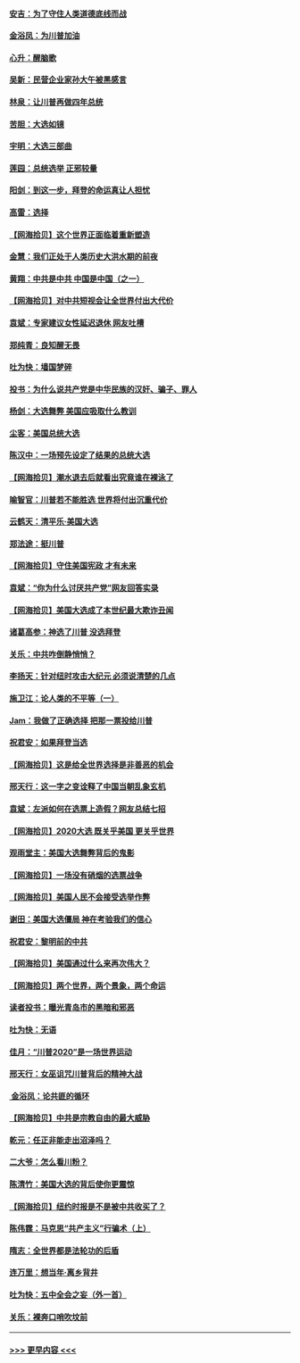 #### [安吉：为了守住人类道德底线而战](../pages/nsc993/n12551111.md?t=11152302) 
#### [金浴凤：为川普加油](../pages/nsc993/n12551085.md?t=11152302) 
#### [心升：醒脑歌](../pages/nsc993/n12550984.md?t=11152302) 
#### [吴新：民营企业家孙大午被黑感言](../pages/nsc993/n12550656.md?t=11152302) 
#### [林泉：让川普再做四年总统](../pages/nsc993/n12550640.md?t=11152302) 
#### [苦胆：大选如镜](../pages/nsc993/n12550630.md?t=11152302) 
#### [宇明：大选三部曲](../pages/nsc993/n12550603.md?t=11152302) 
#### [莲园：总统选举 正邪较量](../pages/nsc993/n12550594.md?t=11152302) 
#### [阳剑：到这一步，拜登的命运真让人担忧](../pages/nsc993/n12549093.md?t=11152302) 
#### [高雷：选择](../pages/nsc993/n12549087.md?t=11152302) 
#### [【网海拾贝】这个世界正面临着重新塑造](../pages/nsc993/n12548326.md?t=11152302) 
#### [金慧：我们正处于人类历史大洪水期的前夜](../pages/nsc993/n12547914.md?t=11152302) 
#### [黄翔：中共是中共 中国是中国（之一）](../pages/nsc993/n12547576.md?t=11152302) 
#### [【网海拾贝】对中共短视会让全世界付出大代价](../pages/nsc993/n12546043.md?t=11152302) 
#### [袁斌：专家建议女性延迟退休 网友吐槽](../pages/nsc993/n12545424.md?t=11152302) 
#### [郑纯青：良知醒无畏](../pages/nsc993/n12545394.md?t=11152302) 
#### [吐为快：墙国梦碎](../pages/nsc993/n12545309.md?t=11152302) 
#### [投书：为什么说共产党是中华民族的汉奸、骗子、罪人](../pages/nsc993/n12545089.md?t=11152302) 
#### [杨剑：大选舞弊 美国应吸取什么教训](../pages/nsc993/n12543937.md?t=11152302) 
#### [尘客：美国总统大选](../pages/nsc993/n12543828.md?t=11152302) 
#### [陈汉中：一场预先设定了结果的总统大选](../pages/nsc993/n12543564.md?t=11152302) 
#### [【网海拾贝】潮水退去后就看出究竟谁在裸泳了](../pages/nsc993/n12543321.md?t=11152302) 
#### [喻智官：川普若不能胜选 世界将付出沉重代价](../pages/nsc993/n12541352.md?t=11152302) 
#### [云鹤天：清平乐‧美国大选](../pages/nsc993/n12540916.md?t=11152302) 
#### [郑法途：挺川普](../pages/nsc993/n12540898.md?t=11152302) 
#### [【网海拾贝】守住美国宪政 才有未来](../pages/nsc993/n12540423.md?t=11152302) 
#### [袁斌：“你为什么讨厌共产党”网友回答实录](../pages/nsc993/n12540208.md?t=11152302) 
#### [【网海拾贝】美国大选成了本世纪最大欺诈丑闻](../pages/nsc993/n12538029.md?t=11152302) 
#### [诸葛高参：神选了川普 没选拜登](../pages/nsc993/n12537664.md?t=11152302) 
#### [关乐：中共咋倒静悄悄？](../pages/nsc993/n12537615.md?t=11152302) 
#### [李扬天：针对纽时攻击大纪元 必须说清楚的几点](../pages/nsc993/n12536001.md?t=11152302) 
#### [施卫江：论人类的不平等（一）](../pages/nsc993/n12535700.md?t=11152302) 
#### [Jam：我做了正确选择 把那一票投给川普](../pages/nsc993/n12535743.md?t=11152302) 
#### [祝君安：如果拜登当选](../pages/nsc993/n12535726.md?t=11152302) 
#### [【网海拾贝】这是给全世界选择是非善恶的机会](../pages/nsc993/n12535061.md?t=11152302) 
#### [邢天行：这一字之变诠释了中国当朝乱象玄机](../pages/nsc993/n12533446.md?t=11152302) 
#### [袁斌：左派如何在选票上造假？网友总结七招](../pages/nsc993/n12533180.md?t=11152302) 
#### [【网海拾贝】2020大选 既关乎美国 更关乎世界](../pages/nsc993/n12533161.md?t=11152302) 
#### [观雨堂主：美国大选舞弊背后的鬼影](../pages/nsc993/n12533153.md?t=11152302) 
#### [【网海拾贝】一场没有硝烟的选票战争](../pages/nsc993/n12531883.md?t=11152302) 
#### [【网海拾贝】美国人民不会接受选举作弊](../pages/nsc993/n12528850.md?t=11152302) 
#### [谢田：美国大选僵局 神在考验我们的信心](../pages/nsc993/n12527932.md?t=11152302) 
#### [祝君安：黎明前的中共](../pages/nsc993/n12524071.md?t=11152302) 
#### [【网海拾贝】美国通过什么来再次伟大？](../pages/nsc993/n12523844.md?t=11152302) 
#### [【网海拾贝】两个世界，两个景象，两个命运](../pages/nsc993/n12521419.md?t=11152302) 
#### [读者投书：曝光青岛市的黑暗和邪恶](../pages/nsc993/n12520988.md?t=11152302) 
#### [吐为快：无语](../pages/nsc993/n12518588.md?t=11152302) 
#### [佳月：“川普2020”是一场世界运动](../pages/nsc993/n12518581.md?t=11152302) 
#### [邢天行：女巫诅咒川普背后的精神大战](../pages/nsc993/n12517257.md?t=11152302) 
#### [ 金浴凤：论共匪的循环](../pages/nsc993/n12517133.md?t=11152302) 
#### [【网海拾贝】中共是宗教自由的最大威胁](../pages/nsc993/n12516879.md?t=11152302) 
#### [乾元：任正非能走出沼泽吗？](../pages/nsc993/n12515831.md?t=11152302) 
#### [二大爷：怎么看川粉？](../pages/nsc993/n12515820.md?t=11152302) 
#### [陈清竹：美国大选的背后使你更震惊](../pages/nsc993/n12515589.md?t=11152302) 
#### [【网海拾贝】纽约时报是不是被中共收买了？](../pages/nsc993/n12515122.md?t=11152302) 
#### [陈伟霆：马克思“共产主义”行骗术（上）](../pages/nsc993/n12510217.md?t=11152302) 
#### [隋志：全世界都是法轮功的后盾](../pages/nsc993/n12510636.md?t=11152302) 
#### [连万里：想当年‧离乡背井](../pages/nsc993/n12510623.md?t=11152302) 
#### [吐为快：五中全会之妄（外一首）](../pages/nsc993/n12510470.md?t=11152302) 
#### [关乐：裸奔口哨吹坟前](../pages/nsc993/n12510403.md?t=11152302) 

----
#### [ >>> 更早内容 <<< ](../indexes/nsc993-earlier.md)
